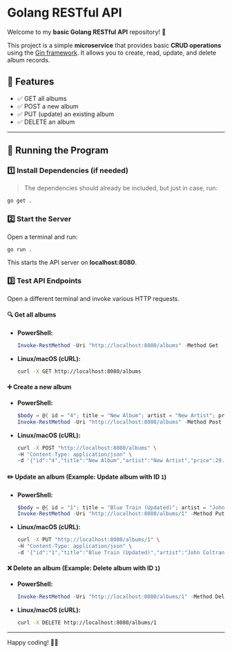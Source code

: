 # Golang RESTful API

Welcome to my **basic Golang RESTful API** repository! 🚀

This project is a simple **microservice** that provides basic **CRUD operations** using the [Gin framework](https://github.com/gin-gonic/gin). It allows you to create, read, update, and delete album records.

## 📌 Features
- ✅ GET all albums
- ✅ POST a new album
- ✅ PUT (update) an existing album
- ✅ DELETE an album

---

## 🚀 Running the Program
### **1️⃣ Install Dependencies** (if needed)
> The dependencies should already be included, but just in case, run:
```sh
go get .
```

### **2️⃣ Start the Server**
Open a terminal and run:
```sh
go run .
```
This starts the API server on **localhost:8080**.

### **3️⃣ Test API Endpoints**
Open a different terminal and invoke various HTTP requests.

#### 🔍 **Get all albums**
- **PowerShell:**
  ```powershell
  Invoke-RestMethod -Uri "http://localhost:8080/albums" -Method Get
  ```
- **Linux/macOS (cURL):**
  ```sh
  curl -X GET http://localhost:8080/albums
  ```

#### ➕ **Create a new album**
- **PowerShell:**
  ```powershell
  $body = @{ id = "4"; title = "New Album"; artist = "New Artist"; price = 29.99 } | ConvertTo-Json
  Invoke-RestMethod -Uri "http://localhost:8080/albums" -Method Post -Body $body -ContentType "application/json"
  ```
- **Linux/macOS (cURL):**
  ```sh
  curl -X POST "http://localhost:8080/albums" \  
  -H "Content-Type: application/json" \  
  -d '{"id":"4","title":"New Album","artist":"New Artist","price":29.99}'
  ```

#### ✏️ **Update an album** (Example: Update album with ID `1`)
- **PowerShell:**
  ```powershell
  $body = @{ id = "1"; title = "Blue Train (Updated)"; artist = "John Coltrane"; price = 59.99 } | ConvertTo-Json
  Invoke-RestMethod -Uri "http://localhost:8080/albums/1" -Method Put -Body $body -ContentType "application/json"
  ```
- **Linux/macOS (cURL):**
  ```sh
  curl -X PUT "http://localhost:8080/albums/1" \  
  -H "Content-Type: application/json" \  
  -d '{"id":"1","title":"Blue Train (Updated)","artist":"John Coltrane","price":59.99}'
  ```

#### ❌ **Delete an album** (Example: Delete album with ID `1`)
- **PowerShell:**
  ```powershell
  Invoke-RestMethod -Uri "http://localhost:8080/albums/1" -Method Delete
  ```
- **Linux/macOS (cURL):**
  ```sh
  curl -X DELETE http://localhost:8080/albums/1
  ```

---

Happy coding! 🎯🔥


